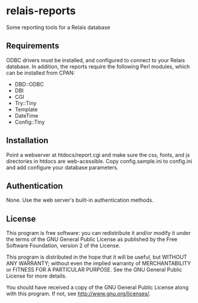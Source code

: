 # relais-reports

Some reporting tools for a Relais database

## Requirements

ODBC drivers must be installed, and configured to connect to your Relais database. In addition, the reports require the following Perl modules, which can be installed from CPAN:

 * DBD::ODBC
 * DBI
 * CGI
 * Try::Tiny
 * Template
 * DateTime
 * Config::Tiny

## Installation

Point a webserver at htdocs/report.cgi and make sure the css, fonts, and js directories in htdocs are web-acessible. Copy config.sample.ini to config.ini and add configure your database parameters.

## Authentication

None. Use the web server's built-in authentication methods.

## License

This program is free software: you can redistribute it and/or modify
it under the terms of the GNU General Public License as published by
the Free Software Foundation, version 2 of the License.

This program is distributed in the hope that it will be useful,
but WITHOUT ANY WARRANTY; without even the implied warranty of
MERCHANTABILITY or FITNESS FOR A PARTICULAR PURPOSE.  See the
GNU General Public License for more details.

You should have received a copy of the GNU General Public License
along with this program.  If not, see <http://www.gnu.org/licenses/>.
